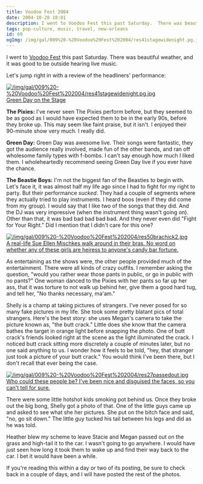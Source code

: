 ```yaml
---
title: Voodoo Fest 2004
date: 2004-10-20 18:01
description: I went to Voodoo Fest this past Saturday.  There was beautiful weather, and it was good to be outside hearing live music.  Let's jump right in with a review of the headliners' performance:
tags: pop-culture, music, travel, new-orleans
id: 69
ogImg: /img/gal/009%20-%20Voodoo%20Fest%202004/res41stagewidenight.pg.jpg
---
```

I went to <a href="http://www.voodoomusicfest.com/home.htm" target="_blank" class="mainbox">Voodoo Fest</a> this past Saturday.  There was beautiful weather, and it was good to be outside hearing live music.

Let's jump right in with a review of the headliners' performance:

<a class="lightview centered" href="/img/gal/009%20-%20Voodoo%20Fest%202004/res41stagewidenight.pg.jpg" data-lightview-caption="Green Day on the Stage" data-lightview-group="group1"><img src="/img/gal/009%20-%20Voodoo%20Fest%202004/res41stagewidenight.pg.jpg" alt="/img/gal/009%20-%20Voodoo%20Fest%202004/res41stagewidenight.pg.jpg" style="max-width: 650px;"><br><span class="caption">Green Day on the Stage</span></a>

<b>The Pixies:</b>  I've never seen The Pixies perform before, but they seemed to be as good as I would have expected them to be in the early 90s, before they broke up.  This may seem like faint praise, but it isn't.  I enjoyed their 90-minute show very much.  I really did.

<b>Green Day:</b>  Green Day was awesome live.  Their songs were fantastic, they got the audience really involved, made fun of the other bands, and ran off wholesome family types with f-bombs.  I can't say enough how much I liked them.  I wholeheartedly recommend seeing Green Day live if you ever have the chance.

<b>The Beastie Boys:</b>  I'm not the biggest fan of the Beasties to begin with.  Let's face it, it was almost half my life ago since I had to fight for my right to party.  But their performance <i>sucked</i>.  They had a couple of segments where they actually tried to play instruments.  I heard boos (even if they did come from my group).  I would say that I like two of the songs that they did.  And the DJ was very impressive (when the instrument thing wasn't going on).  Other than that, it was bad bad bad bad bad.  And they never even did "Fight for Your Right."  Did I mention that I didn't care for this one?

<a class="lightview alignright" href="/img/gal/009%20-%20Voodoo%20Fest%202004/res50brachick2.jpg" data-lightview-caption="A real-life Sue Ellen Mischkes walk around in their bras.  No word on whether any of these girls are heiress to anyone's candy bar fortune." data-lightview-group="group1" style="width:350px;"><img src="/img/gal/009%20-%20Voodoo%20Fest%202004/res50brachick2.jpg" alt="/img/gal/009%20-%20Voodoo%20Fest%202004/res50brachick2.jpg"><br><span class="caption">A real-life Sue Ellen Mischkes walk around in their bras.  No word on whether any of these girls are heiress to anyone's candy bar fortune.</span></a>

As entertaining as the shows were, the other people provided much of the entertainment.  There were all kinds of crazy outfits.  I remember asking the question, "would you rather wear those pants in public, or go in public with no pants?"  One woman danced to the Pixies with her pants so far up her ass, that it was torture to not walk up behind her, give them a good hard tug, and tell her, "No thanks necessary, ma'am."

Shelly is a champ at taking pictures of strangers.  I've never posed for so many fake pictures in my life. She took some pretty blatant pics of total strangers.  Here's the best story:  she uses Megan's camera to take the picture known as, "the butt crack."  Little does she know that the camera bathes the target in orange light before snapping the photo.  One of butt crack's friends looked right at the scene as the light illuminated the crack.  I noticed butt crack sitting more discretely a couple of minutes later, but no one said anything to us.  I wonder how it feels to be told, "hey, that stranger just took a picture of your butt crack."  You would think I've been there, but I don't recall that ever being the case.

<a class="lightview alignright" href="/img/gal/009%20-%20Voodoo%20Fest%202004/res27passedout.jpg" data-lightview-caption="Who could these people be?  I've been nice and disguised the faces, so you can't tell for sure." data-lightview-group="group1" style="width:350px;"><img src="/img/gal/009%20-%20Voodoo%20Fest%202004/res27passedout.jpg" alt="/img/gal/009%20-%20Voodoo%20Fest%202004/res27passedout.jpg"><br><span class="caption">Who could these people be?  I've been nice and disguised the faces, so you can't tell for sure.</span></a>

There were some little hotshot kids smoking pot behind us.  Once they broke out the big bong, Shelly got a photo of that.  One of the little guys came up and asked to see what she her pictures.  She put on the bitch face and said, "no, go sit down."  The little guy tucked his tail between his legs and did as he was told.

Heather blew my scheme to leave Stacie and Megan passed out on the grass and high-tail it to the car.  I wasn't going to go anywhere.  I would have just seen how long it took them to wake up and find their way back to the car.  I bet it would have been a while.

If you're reading this within a day or two of its posting, be sure to check back in a couple of days, and I will have posted the rest of the photos.

